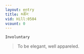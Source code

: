 ```yaml
---
layout: entry
title: མཆོར་
vid: Hill:0504
vcount: 0
---
```

`Involuntary` 
> To be elegant, well appareled\.

